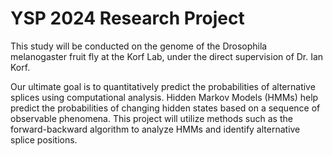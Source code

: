 # YSP 2024 Research Project
This study will be conducted on the genome of the Drosophila melanogaster fruit fly 
at the Korf Lab, under the direct supervision of Dr. Ian Korf. 

Our ultimate goal is to quantitatively predict the probabilities of alternative 
splices using computational analysis. Hidden Markov Models (HMMs) help predict 
the probabilities of changing hidden states based on a sequence of observable 
phenomena. This project will utilize methods such as the forward-backward algorithm 
to analyze HMMs and identify alternative splice positions.